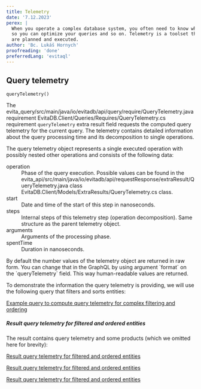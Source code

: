 ```yaml
---
title: Telemetry
date: '7.12.2023'
perex: |
  When you operate a complex database system, you often need to know what is happening under the hood of the database engine,
  so you can optimize your queries and so on. Telemetry is a toolset that helps you to understand how your actions
  are planned and executed.
author: 'Bc. Lukáš Hornych'
proofreading: 'done'
preferredLang: 'evitaql'
---
```


## Query telemetry

```evitaql-syntax
queryTelemetry()
```

The <LanguageSpecific to="java,evitaql,rest"><SourceClass>evita_query/src/main/java/io/evitadb/api/query/require/QueryTelemetry.java</SourceClass> requirement</LanguageSpecific>
<LanguageSpecific to="csharp"><SourceClass>EvitaDB.Client/Queries/Requires/QueryTelemetry.cs</SourceClass> requirement</LanguageSpecific>
<LanguageSpecific to="graphql">`queryTelemetry` extra result field</LanguageSpecific>
requests the computed query telemetry for the current query. The telemetry contains detailed information about the query
processing time and its decomposition to single operations.

The query telemetry object represents a single executed operation with possibly nested other operations and consists of
the following data:

<dl>
	<dt>operation</dt>
	<dd>
		Phase of the query execution.
		Possible values can be found in the <LanguageSpecific to="java,evitaql,rest"><SourceClass>evita_api/src/main/java/io/evitadb/api/requestResponse/extraResult/QueryTelemetry.java</SourceClass> class</LanguageSpecific>
		<LanguageSpecific to="csharp"><SourceClass>EvitaDB.Client/Models/ExtraResults/QueryTelemetry.cs</SourceClass> class</LanguageSpecific>.
	</dd>
	<dt>start</dt>
	<dd>
		Date and time of the start of this step in nanoseconds.
	</dd>
	<dt>steps</dt>
	<dd>
		Internal steps of this telemetry step (operation decomposition). Same structure as the parent telemetry object.
	</dd>
	<dt>arguments</dt>
	<dd>
		Arguments of the processing phase.
	</dd>
	<dt>spentTime</dt>
	<dd>
		Duration in nanoseconds.
	</dd>
</dl>

<LanguageSpecific to="graphql">
By default the number values of the telemetry object are returned in raw form. You can change that in the GraphQL by
using argument `format` on the `queryTelemetry` field. This way human-readable values are returned.
</LanguageSpecific>

To demonstrate the information the query telemetry is providing, we will use the following query that filters and sorts
entities:

<SourceCodeTabs requires="evita_functional_tests/src/test/resources/META-INF/documentation/evitaql-init.java" langSpecificTabOnly>

[Example query to compute query telemetry for complex filtering and ordering](/documentation/user/en/query/requirements/examples/telemetry/queryTelemetry.evitaql)
</SourceCodeTabs>

<Note type="info">

<NoteTitle toggles="true">

##### Result query telemetry for filtered and ordered entities

</NoteTitle>

The result contains query telemetry and some products (which we omitted here for brevity):

<LanguageSpecific to="evitaql,java,csharp">

<MDInclude sourceVariable="extraResults.QueryTelemetry">[Result query telemetry for filtered and ordered entities](/documentation/user/en/query/requirements/examples/telemetry/queryTelemetry.evitaql.json.md)</MDInclude>

</LanguageSpecific>
<LanguageSpecific to="graphql">

<MDInclude sourceVariable="data.queryProduct.extraResults.queryTelemetry">[Result query telemetry for filtered and ordered entities](/documentation/user/en/query/requirements/examples/telemetry/queryTelemetry.graphql.json.md)</MDInclude>

</LanguageSpecific>
<LanguageSpecific to="rest">

<MDInclude sourceVariable="extraResults.queryTelemetry">[Result query telemetry for filtered and ordered entities](/documentation/user/en/query/requirements/examples/telemetry/queryTelemetry.rest.json.md)</MDInclude>

</LanguageSpecific>

</Note>